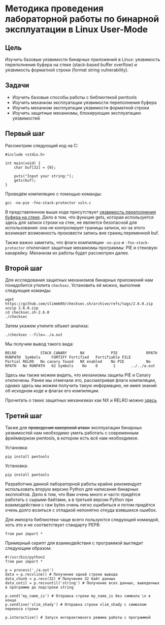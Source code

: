 # Методика проведения лабораторной работы по бинарной эксплуатации в Linux User-Mode

## Цель

Изучить базовые уязвимости бинарных приложений в Linux: уязвимость переполнения буфера на стеке (stack-based buffer overflow) и уязвимость форматной строки (format string vulnerability).

## Задачи

- Изучить базовые способы работы с библиотекой pwntools
- Изучить механизм эксплуатации уязвимости переполнения буфера
- Изучить механизм эксплуатации уязвимости форматной строки
- Изучить защитные механизмы, блокирующие эксплуатацию уязвимостей

## Первый шаг

Рассмотрим следующий код на C:

```
#include <stdio.h>

int main(void) {
	char buf[32] = {0};

	puts("Input your string:");
	gets(buf);
}
```

Проведём компиляцию с помощью команды:

```
gcc -no-pie -fno-stack-protector vuln.c
```

В представленном выше коде присутствует [уязвимость переполнения буфера на стеке](http://phrack.org/issues/49/14.html). Дело в том, что функция gets, которая используется здесь для записи строки на стек, не является безопасной для использования: она не контролирует границы записи, из-за этого возникает возможность произвести запись вне границ переменной buf.

Также важно заметить, что флаги компиляции `-no-pie` и `-fno-stack-protector` отключают защитные механизмы программы: PIE и стековую канарейку. Механизм их работы будет рассмотрен далее.

## Второй шаг

Для исследования защитных механизмов бинарных приложений нам понадобится утилита `checksec`. Установить её можно, выполнив следующие команды:
```
wget https://github.com/slimm609/checksec.sh/archive/refs/tags/2.6.0.zip
unzip 2.6.0.zip
cd checksec.sh-2.6.0
./checksec
```
Затем укажем утилите объект анализа:
```
./checksec --file=../a.out
```
Мы получим вывод такого вида:
```
RELRO           STACK CANARY      NX            PIE             RPATH      RUNPATH	Symbols		FORTIFY	Fortified	Fortifiable	FILE
Partial RELRO   No canary found   NX enabled    No PIE          No RPATH   No RUNPATH   62 Symbols	  No	0		1		../../a.out
```
Здесь мы также можем видеть, что механизмы защиты PIE и Canary отключены. Ранее мы отмечали это, рассматривая флаги компиляции, однако здесь мы можем получить такую информацию, не имея знаний об исходном коде и флагах его компиляции. 

Прочитать о таких защитных механизмах как NX и RELRO можно [здесь](https://hackmag.com/security/ctf-useless-crap/#p8)

## Третий шаг

Также для ~~проведения хакерской атаки~~ эксплуатации бинарных уязвимостей нам необходимо уметь работать с современным фреймворком pwntools, в котором есть всё нам необходимое.

Установка:
```
pip install pwntools
```
Установка:
```
pip install pwntools
```
Разработчик данной лабораторной работы крайне рекомендует использовать вторую версию Python для написания бинарных эксплойтов. Дело в том, что Вам очень много и часто придётся работать с сырыми байтами, а в третьей версии Python при взаимодействии с raw bytes очень легко ошибиться и потом придётся очень долго возиться с отладкой непонятно откуда взявшихся ошибок. 

Для импорта библиотеки чаще всего пользуются следующей командой, хоть это и не соответствует стандарту PEP8:
```
from pwn import *
```
Примерный скрипт для взаимодействия с программой выглядит следующим образом:
```
#!/usr/bin/python2
from pwn import *

p = process('./a.out')
data = p.recvline() # Получение одной строки вывода
data_chunk = p.recv(32) # Получение 32 байт данных
data_until = p.recvuntil('string') # Получение всех данных, выведенных в программе до подстроки string

p.send('my_name_is') # Отправка строки my_name_is без символа \n в конце
p.sendline('slim_shady') # Отправка строки slim_shady с символом переноса строки

p.interactive() # Запуск интерактивного режима работы с программой
```


